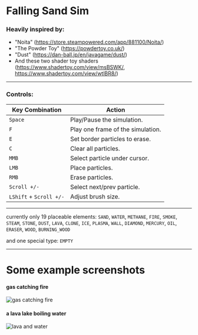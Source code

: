 # Falling Sand Sim

### Heavily inspired by:
- "Noita" (https://store.steampowered.com/app/881100/Noita/)
- "The Powder Toy" (https://powdertoy.co.uk/)
- "Dust" (https://dan-ball.jp/en/javagame/dust/)
- And these two shader toy shaders (https://www.shadertoy.com/view/msBSWK/, https://www.shadertoy.com/view/wtlBR8/)
  
---

### Controls:

| Key Combination         | Action                           |
|-------------------------|----------------------------------|
| `Space`                 | Play/Pause the simulation.       |
| `F`                     | Play one frame of the simulation.|
| `E`                     | Set border particles to erase.   |
| `C`                     | Clear all particles.             |
| `MMB`                   | Select particle under cursor.    |
| `LMB`                   | Place particles.                 |
| `RMB`                   | Erase particles.                 |
| `Scroll +/-`            | Select next/prev particle.       |
| `LShift` + `Scroll +/-` | Adjust brush size.               |

---

currently only 19 placeable elements: `SAND`, `WATER`, `METHANE`, `FIRE`, `SMOKE`, `STEAM`, `STONE`, `DUST`, `LAVA`, `CLONE`, `ICE`, `PLASMA`, `WALL`, `DIAMOND`, `MERCURY`, `OIL`, `ERASER`, `WOOD`, `BURNING_WOOD`

and one special type: `EMPTY`

---

# Some example screenshots

#### gas catching fire
![gas catching fire](https://github.com/user-attachments/assets/befbcb01-1f36-418a-9a1d-9c33e987cb61)

#### a lava lake boiling water
![lava and water](https://github.com/user-attachments/assets/4e77eeff-897d-4030-8a84-deb83381bfc9)
